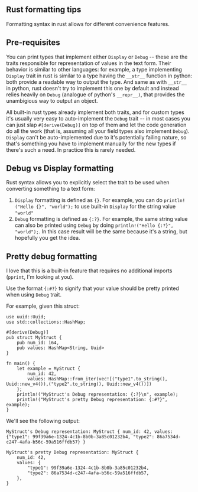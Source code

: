 ## Rust formatting tips

Formatting syntax in rust allows for different convenience features.

## Pre-requisites

You can print types that implement either `Display` or `Debug` -- these are the traits responsible for representation of values in the text form.
Their behavior is similar to other languages: for example, a type implementing `Display` trait in rust is similar to a type having the `__str__` function in python: both provide a readable way to output the type. And same as with `__str__` in python, rust doesn't try to implement this one by default and instead relies heavily on `Debug` (analogue of python's `__repr__)`, that provides the unambigious way to output an object.

All built-in rust types already implement both traits, and for custom types it's usually very easy to auto-implement the `Debug` trait -- in most cases you can just slap `#[derive(Debug)]` on top of them and let the code generation do all the work (that is, assuming all your field types also implement `Debug`). `Display` can't be auto-implemented due to it's potentially failing nature, so that's something you have to implement manually for the new types if there's such a need. In practice this is rarely needed.

## Debug vs Display formatting

Rust syntax allows you to explicitly select the trait to be used when converting something to a text form:

1. `Display` formatting is defined as `{}`. For example, you can do `println!("Hello {}", "world");` to use built-in `Display` for the string value `"world"`
2. `Debug` formatting is defined as `{:?}`. For example, the same string value can also be printed using `Debug` by doing `println!("Hello {:?}", "world");`. In this case result will be the same because it's a string, but hopefully you get the idea.

## Pretty debug formatting

I love that this is a built-in feature that requires no additional imports (`pprint`, I'm looking at you). 

Use the format `{:#?}` to signify that your value should be pretty printed when using `Debug` trait.

For example, given this struct:

```
use uuid::Uuid;
use std::collections::HashMap;

#[derive(Debug)]
pub struct MyStruct {
    pub num_id: i64,
    pub values: HashMap<String, Uuid>
}

fn main() {
    let example = MyStruct {
        num_id: 42,
        values: HashMap::from_iter(vec![("type1".to_string(), Uuid::new_v4()),("type2".to_string(), Uuid::new_v4())])
    };
    println!("MyStruct's Debug representation: {:?}\n", example);
    println!("MyStruct's pretty Debug representation: {:#?}", example);
}
```

We'll see the following output:

```
MyStruct's Debug representation: MyStruct { num_id: 42, values: {"type1": 99f39a6e-1324-4c1b-8b0b-3a85c01232b4, "type2": 86a7534d-c247-4afa-b56c-59a516ffdb57} }

MyStruct's pretty Debug representation: MyStruct {
    num_id: 42,
    values: {
        "type1": 99f39a6e-1324-4c1b-8b0b-3a85c01232b4,
        "type2": 86a7534d-c247-4afa-b56c-59a516ffdb57,
    },
}
```


